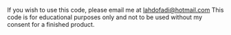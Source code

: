 If you wish to use this code, please email me at lahdofadi@hotmail.com
This code is for educational purposes only and not to be used without my consent for a finished product.


